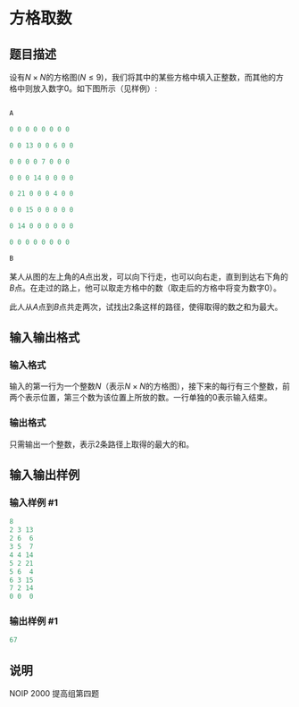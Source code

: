# 方格取数

## 题目描述

设有$N \times N$的方格图$(N \le 9)$，我们将其中的某些方格中填入正整数，而其他的方格中则放入数字$0$。如下图所示（见样例）:

```cpp

A

0 0 0 0 0 0 0 0

0 0 13 0 0 6 0 0

0 0 0 0 7 0 0 0

0 0 0 14 0 0 0 0

0 21 0 0 0 4 0 0

0 0 15 0 0 0 0 0

0 14 0 0 0 0 0 0

0 0 0 0 0 0 0 0

B

```

某人从图的左上角的$A$点出发，可以向下行走，也可以向右走，直到到达右下角的$B$点。在走过的路上，他可以取走方格中的数（取走后的方格中将变为数字$0$）。

此人从$A$点到$B$点共走两次，试找出$2$条这样的路径，使得取得的数之和为最大。

## 输入输出格式

### 输入格式

输入的第一行为一个整数$N$（表示$N \times N$的方格图），接下来的每行有三个整数，前两个表示位置，第三个数为该位置上所放的数。一行单独的$0$表示输入结束。

### 输出格式

只需输出一个整数，表示$2$条路径上取得的最大的和。

## 输入输出样例

### 输入样例 #1

```cpp
8
2 3 13
2 6  6
3 5  7
4 4 14
5 2 21
5 6  4
6 3 15
7 2 14
0 0  0

```
### 输出样例 #1

```cpp
67
```


## 说明

NOIP 2000 提高组第四题

